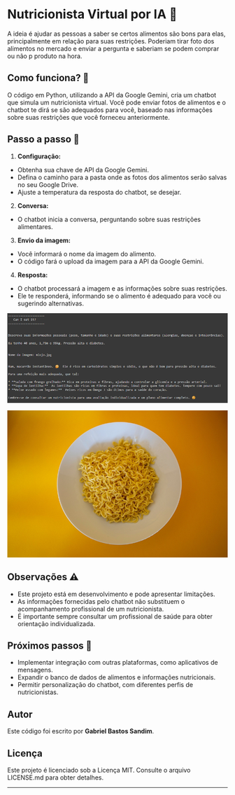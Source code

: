 # Nutricionista Virtual por IA 🍏

A ideia é ajudar as pessoas a saber se certos alimentos são bons para elas, principalmente em relação para suas restrições. Poderiam tirar foto dos alimentos no mercado e enviar a pergunta e saberiam se podem comprar ou não p produto na hora.

## Como funciona? 🤔

O código em Python, utilizando a API da Google Gemini, cria um chatbot que simula um nutricionista virtual. Você pode enviar fotos de alimentos e o chatbot te dirá se são adequados para você, baseado nas informações sobre suas restrições que você forneceu anteriormente.

## Passo a passo 🚀
1. **Configuração:**
  * Obtenha sua chave de API da Google Gemini.
  * Defina o caminho para a pasta onde as fotos dos alimentos serão salvas no seu Google Drive.
  * Ajuste a temperatura da resposta do chatbot, se desejar.
2. **Conversa:**
  * O chatbot inicia a conversa, perguntando sobre suas restrições alimentares.
3. **Envio da imagem:**
  * Você informará o nome da imagem do alimento.
  * O código fará o upload da imagem para a API da Google Gemini.
4. **Resposta:**
  * O chatbot processará a imagem e as informações sobre suas restrições.
  * Ele te responderá, informando se o alimento é adequado para você ou sugerindo alternativas.

  ![Resultado exemplo](./exemplo.png)

  ![Foto utilizada no exemplo](./miojo.jpg)


## Observações ⚠️
* Este projeto está em desenvolvimento e pode apresentar limitações.
* As informações fornecidas pelo chatbot não substituem o acompanhamento profissional de um nutricionista.
* É importante sempre consultar um profissional de saúde para obter orientação individualizada.

## Próximos passos 👣
* Implementar integração com outras plataformas, como aplicativos de mensagens.
* Expandir o banco de dados de alimentos e informações nutricionais.
* Permitir personalização do chatbot, com diferentes perfis de nutricionistas.

## Autor
Este código foi escrito por **Gabriel Bastos Sandim**.

## Licença
Este projeto é licenciado sob a Licença MIT. Consulte o arquivo LICENSE.md para obter detalhes.

---
